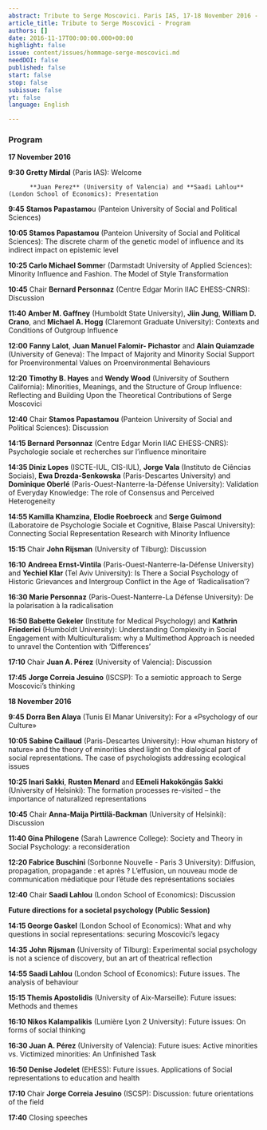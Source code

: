 ```yaml
---
abstract: Tribute to Serge Moscovici. Paris IAS, 17-18 November 2016 - Program
article_title: Tribute to Serge Moscovici - Program
authors: []
date: 2016-11-17T00:00:00.000+00:00
highlight: false
issue: content/issues/hommage-serge-moscovici.md
needDOI: false
published: false
start: false
stop: false
subissue: false
yt: false
language: English

---
```

### Program

**17 November 2016**

**9:30   Gretty Mirdal** (Paris IAS): Welcome

          **Juan Perez** (University of Valencia) and **Saadi Lahlou** (London School of Economics): Presentation

  
**9:45**      **Stamos Papastamo**u (Panteion University of Social and Political Sciences)

**10:05     Stamos Papastamou** (Panteion University of Social and Political Sciences): The discrete charm of the genetic model of influence and its indirect impact on epistemic level

**10:25     Carlo Michael Somme**r (Darmstadt University of Applied Sciences): Minority Influence and Fashion. The Model of Style Transformation

**10:45**      Chair **Bernard Personnaz** (Centre Edgar Morin IIAC EHESS-CNRS): Discussion

**11:40**      **Amber M. Gaffney** (Humboldt State University), **Jiin Jung**, **William D. Crano**, and **Michael A. Hogg** (Claremont Graduate University): Contexts and Conditions of Outgroup Influence

**12:00**      **Fanny Lalot**, **Juan Manuel Falomir- Pichastor** and **Alain Quiamzade** (University of Geneva): The Impact of Majority and Minority Social Support for Proenvironmental Values on Proenvironmental Behaviours

**12:20**      **Timothy B. Hayes** and **Wendy Wood** (University of Southern California): Minorities, Meanings, and the Structure of Group Influence: Reflecting and Building Upon the Theoretical Contributions of Serge Moscovici

**12:40**      Chair **Stamos Papastamou** (Panteion University of Social and Political Sciences): Discussion

**14:15      Bernard Personnaz** (Centre Edgar Morin IIAC EHESS-CNRS): Psychologie sociale et recherches sur l’influence minoritaire 

**14:35      Diniz Lopes** (ISCTE-IUL, CIS-IUL), **Jorge Vala** (Instituto de Ciências Sociais), **Ewa Drozda-Senkowska** (Paris-Descartes University) and **Dominique Oberlé** (Paris-Ouest-Nanterre-la-Défense University): Validation of Everyday Knowledge: The role of Consensus and Perceived Heterogeneity

**14:55     Kamilla Khamzina**, **Elodie Roebroeck** and **Serge Guimond** (Laboratoire de  Psychologie Sociale et Cognitive, Blaise Pascal University): Connecting Social Representation Research with Minority Influence

**15:15**     Chair **John Rijsman** (University of Tilburg): Discussion

**16:10**      **Andreea Ernst-Vintila** (Paris-Ouest-Nanterre-la-Défense University) and **Yechiel Klar** (Tel Aviv University): Is There a Social Psychology of Historic Grievances and Intergroup Conflict in the Age of ‘Radicalisation’?

**16:30      Marie Personnaz** (Paris-Ouest-Nanterre-La Défense University): De la polarisation à la radicalisation

**16:50       Babette Gekeler** (Institute for Medical Psychology) and **Kathrin Friederici** (Humboldt University): Understanding Complexity in Social Engagement with Multiculturalism: why a Multimethod Approach is needed to unravel the Contention with ‘Differences’

**17:10**      Chair **Juan A. Pérez** (University of Valencia): Discussion

**17:45**      **Jorge Correia Jesuino** (ISCSP): To a semiotic approach to Serge Moscovici’s thinking

  
**18 November 2016**

**9:45**        **Dorra Ben Alaya** (Tunis El Manar University): For a «Psychology of our Culture»

**10:05       Sabine Caillaud** (Paris-Descartes University): How «human history of nature» and the theory of minorities shed light on the dialogical part of social representations. The case of psychologists addressing ecological issues

**10:25       Inari Sakki**, **Rusten Menard** and **EEmeli Hakoköngäs Sakki** (University of Helsinki): The formation processes re-visited – the importance of naturalized representations

**10:45**      Chair **Anna-Maija Pirttilä-Backman** (University of Helsinki): Discussion

**11:40      Gina Philogene** (Sarah Lawrence College): Society and Theory in Social Psychology: a reconsideration

**12:20      Fabrice Buschini** (Sorbonne Nouvelle - Paris 3 University): Diffusion, propagation, propagande : et après ? L’effusion, un nouveau mode de communication médiatique pour l’étude des représentations sociales

**12:40**    Chair **Saadi Lahlou** (London School of Economics): Discussion

**Future directions for a societal psychology (Public Session)**

**14:15    George Gaskel** (London School of Economics): What and why questions in social representations: securing Moscovici’s legacy

**14:35**    **John Rijsman** (University of Tilburg): Experimental social psychology is not a science of discovery, but an art of theatrical reflection

**14:55    Saadi Lahlou** (London School of Economics): Future issues. The analysis of behaviour

**15:15    Themis Apostolidis** (University of Aix-Marseille): Future issues: Methods and themes

**16:10    Nikos Kalampalikis** (Lumière Lyon 2 University): Future issues: On forms of social thinking

**16:30    Juan A. Pérez** (University of Valencia): Future isues: Active minorities vs. Victimized minorities: An Unfinished Task

**16:50    Denise Jodelet** (EHESS): Future issues. Applications of Social representations to education and health

**17:10**     Chair **Jorge Correia Jesuino** (ISCSP): Discussion: future orientations of the field

**17:40**     Closing speeches